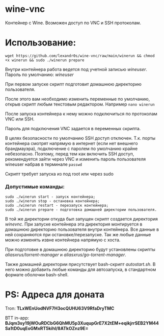 # wine-vnc
Контейнер с Wine.
Возможен доступ по VNC и SSH протоколам.

# Использование:
```
wget https://github.com/lexandr0s/wine-vnc/raw/main/winerun && chmod +x winerun && sudo ./winerun prepare
```

Внутри контейнера работа ведется под учетной записью *wineuser*. Пароль по умолчанию: *wineuser*

При первом запуске скрипт подготовит домашнюю директорию пользователя.

После этого вам необходимо изменить переменные по умолчанию, открыв скрипт любым текстовым редактором. Например
```nano winerun```

После запуска контейнера к нему можно подключиться по протоколам VNC или SSH.

Пароль для подключения VNC задается в переменных скрипта.

В целях безопасности по умолчанию SSH доступ отключен. Т.к. порты контейнера смотрят напрямую в интернет (если нет внешнего брандмауэра), подключение с паролем по умолчанию крайне небезопасно. Поэтому, перед тем как включить SSH доступ, рекомендуется зайти через VNC и изменить пароль пользователя wineuser набрав в терминале ```passwd```

Скрипт требует запуска из под root или через sudo

### Допустимые команды:
```
sudo ./winerun start - запуск контейнера;
sudo ./winerun stop - остановка контейнера;
sudo ./winerun restart - перезапуск контейнера;
sudo ./winerun prepare - подготовка домашней директории пользователя.
```

В той же директории откуда был запущен скрипт создается директория *winevnc*. При запуске контейнера эта директория монтируется в домашнюю директорию пользователя внутри контейнера. Все данные в ней сохраняются при остановке/перезапуске. Так же любые данные можно изменять извне контейнера напрямую с хоста.

При подготовке в домашнюю директорию будут установлены скрипты *aliasxrus/torrent-manager* и *aliasxrus/go-torrent-manager*.

Также домашней директории присутствует bash-скрипт *autostart.sh*. В него можно добавить любые команды для автозапуска, в стандартном формате оболочки bash-shell.

# PS: Адреса для доната
Tron: **TLxWEnUodNVF7H3ocQUHU63V9RfaDryTMC**

BTT in-app: **BJqm3sy19jWOuRDCbG6QhMU5p3XuqupGrE7X2tEM+eqikjrrSEB2YM44Sa1tD0uqEoGMxRT5kihl/8ATkOZnz9E=**
